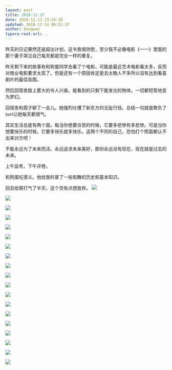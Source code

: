 ```yaml
---
layout: post
title: 2018.11.27
date: 2018-12-13 23:24:38
updated: 2018-12-14 00:51:37
author: Dongwen
typora-root-url: ..
---
```




昨天的日记果然还是超出计划，这令我很欣慰，至少我不必像电影《一一》里面的那个妻子哭泣自己每天都是完全一样的重复。

昨天剩下来的故事有和狗蛋同学去看了个电影。可能是最近艺术电影看太多，反而对商业电影要求太高了。但是还有一个原因肯定是去太晚人不多所以没有达到看喜剧片的最佳氛围。

然后回宿舍路上雾大的令人兴奋。能看到的只剩下能发光的物体。一切都短暂地变为梦幻。

回宿舍和霞子聊了一会儿。她强烈吐槽了新东方的无耻行径。总结一句就是欺负了suri让她每天都很气。

其实生活总是有两个面。每当你想要诉苦的时候，它要多悲惨有多悲惨。可是当你想要快乐的时候，它要多快乐就多快乐。这两个不同的自己，恐怕打个照面都认不出来对方吧！

不能永远为了未来而活。永远追求未来美好，那你永远没有现在，现在就是过去的未来。

上午监考。下午评卷。

和狗蛋吃德义。他给我科普了一些街舞的历史和基本知识。

回去给霄打气了半天，这个货有点想放弃。  ![](/img/in-post/x56512073.jpg)

![](/img/in-post/x56512073.jpg)

![](/img/in-post/x56512073.jpg)

![](/img/in-post/x56512073.jpg)

![](/img/in-post/x56512073.jpg)

![](/img/in-post/x56512073.jpg)

![](/img/in-post/x56512073.jpg)

![](/img/in-post/x56512073.jpg)

![](/img/in-post/x56512073.jpg)

![](/img/in-post/x56512073.jpg)

![](/img/in-post/x56512073.jpg)

![](/img/in-post/x56512073.jpg)

![](/img/in-post/x56512073.jpg)

![](/img/in-post/x56512073.jpg)

![](/img/in-post/x56512073.jpg)

![](/img/in-post/x56512073.jpg)

![](/img/in-post/x56512073.jpg)

![](/img/in-post/x56512073.jpg)

![](/img/in-post/x56512072.jpg)

